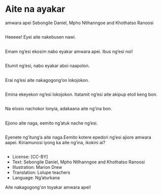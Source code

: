 # Aite na ayakar
amwara apei
Sebongile Daniel, Mpho
Ntlhanngoe and
Khothatso Ranoosi

##
Heeeee! Eyei aite
nakebusen nawi.


##
Emam ng’esi ekosim
nabo eyakar amwara
apei.
Ibus ng’esi noi!


##
Etumit ng’esi, nabo
eyakar aboi naapolon.


##
Erai ng’esi aite
nakagogong’on
lokojokon.


##
Emina ekeyekon ng’esi
lokojokon.
Itatamit ng’esi aite
akipup etoil keng bon.


##
Na elosio nachokor
lonyia, adakaana aite
ng’ina bon.


##
Ejiono aite naga, eemito
ng’atuk nache ng’esi.


##
Eyenete ng’itung’a aite
naga.Eemito kotere
epedori ng’esi ajiore
amwara aapei.
Kiriamunosi iyong ka
aite ng’ina, ikokini ai?


##
* License: [CC-BY]
* Text: Sebongile Daniel, Mpho Ntlhanngoe and
Khothatso Ranoosi
* Illustration: Marion Drew
* Translation: Lolupe teachers
* Language: Ng’aturkana

Aite nakagogong'on toyakar
amwara apei!
